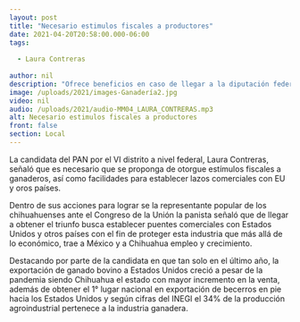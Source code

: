 ```yaml
---
layout: post
title: "Necesario estimulos fiscales a productores"
date: 2021-04-20T20:58:00.000-06:00
tags:
  
  - Laura Contreras
  
author: nil
description: "Ofrece beneficios en caso de llegar a la diputación federal."
image: /uploads/2021/images-Ganadería2.jpg
video: nil
audio: /uploads/2021/audio-MM04_LAURA_CONTRERAS.mp3
alt: Necesario estimulos fiscales a productores
front: false
section: Local
---
```


La candidata del PAN por el VI distrito a nivel federal, Laura Contreras, señaló que es necesario que se proponga de otorgue estímulos fiscales a ganaderos, así como facilidades para establecer lazos comerciales con EU y oros países.

Dentro de sus acciones para lograr se la representante popular de los chihuahuenses ante el Congreso de la Unión la panista señaló que de llegar a obtener el triunfo busca establecer puentes comerciales con Estados Unidos y otros países con el fin de proteger esta industria que más allá de lo económico, trae a México y a Chihuahua empleo y crecimiento.

Destacando por parte de la candidata en que tan solo en el último año, la exportación de ganado bovino a Estados Unidos creció a pesar de la pandemia siendo Chihuahua el estado con mayor incremento en la venta, además de obtener el 1° lugar nacional en exportación de becerros en pie hacia los Estados Unidos y según cifras del INEGI el 34% de la producción agroindustrial pertenece a la industria ganadera.

